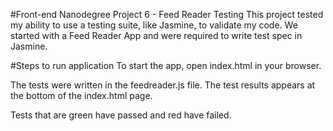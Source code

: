 #Front-end Nanodegree Project 6 - Feed Reader Testing
This project tested my ability to use a testing suite, like Jasmine, to validate my code. We started with a Feed Reader App and were required to write test spec in Jasmine.

#Steps to run application
To start the app, open index.html in your browser.

The tests were written in the feedreader.js file. The test results appears at the bottom of the index.html page.

Tests that are green have passed and red have failed.
